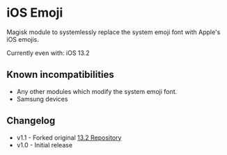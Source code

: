 # iOS Emoji 
Magisk module to systemlessly replace the system emoji font with Apple's iOS emojis.

Currently even with: iOS 13.2

## Known incompatibilities
* Any other modules which modify the system emoji font.
* Samsung devices

## Changelog
* v1.1 - Forked original [13.2 Repository](https://github.com/tychoregter/ios13emoji)
* v1.0 - Initial release
